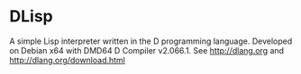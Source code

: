 DLisp
=====

A simple Lisp interpreter written in the D programming language.
Developed on Debian x64 with DMD64 D Compiler v2.066.1. 
See http://dlang.org and http://dlang.org/download.html
